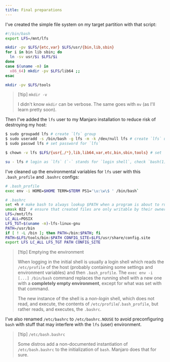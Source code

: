```yaml
---
title: Final preparations
---
```


I've created the simple file system on my target partition with that script:

```sh
#!/bin/bash
export LFS=/mnt/lfs

mkdir -pv $LFS/{etc,var} $LFS/usr/{bin,lib,sbin}
for i in bin lib sbin; do
  ln -sv usr/$i $LFS/$i
done
case $(uname -m) in
  x86_64) mkdir -pv $LFS/lib64 ;;
esac

mkdir -pv $LFS/tools
```

> [!tip] `mkdir -v`
>
> I didn't know `mkdir` can be verbose. The same goes with `mv` (as I'll learn pretty soon).

Then I've added the `lfs` user to my Manjaro installation to reduce risk of destroying my host:

```sh
$ sudo groupadd lfs # create `lfs` group
$ sudo useradd -s /bin/bash -g lfs -m -k /dev/null lfs # create `lfs` user
$ sudo passwd lfs # set password for `lfs`

$ chown -v lfs $LFS/{usr{,/*},lib,lib64,var,etc,bin,sbin,tools} # set `/mnt/lfs` ownership to `lfs`

su - lfs # login as `lfs` (`-` stands for `login shell`, check `bash(1) manpage`)
```

I've cleaned up the environmental variables for `lfs` user with this `.bash_profile` and `.bashrc` configs:

```sh
# .bash_profile
exec env -i HOME=$HOME TERM=$TERM PS1='\u:\w\$ ' /bin/bash`
```

```sh
# .bashrc
set +h # make bash to always lookup $PATH when a program is about to run (disable bash's hash function)
umask 022  # ensure that created files are only writable by their owner, but are readable and executable by anyone
LFS=/mnt/lfs
LC_ALL=POSIX
LFS_TGT=$(uname -m)-lfs-linux-gnu
PATH=/usr/bin
if [ ! -L /bin ]; then PATH=/bin:$PATH; fi
PATH=$LFS/tools/bin:$PATH CONFIG_SITE=$LFS/usr/share/config.site
export LFS LC_ALL LFS_TGT PATH CONFIG_SITE
```

> [!tip] Emptying the environment
>
> When logging in the initial shell is usually a login shell which reads the `/etc/profile` of the host (probably containing some settings and environment variables) and then `.bash_profile`. The `exec env -i [...] /bin/bash` command replaces the running shell with a new one with a **completely empty environment**, except for what was set with that command.
>
> The new instance of the shell is a _non-login_ shell, which does not read, and execute, the contents of `/etc/profile`/`.bash_profile`, but rather reads, and executes, the `.bashrc`.

I've also renamed `/etc/bashrc` to `/etc/bashrc.NOUSE` to avoid preconfiguring `bash` with stuff that may interfere with the `lfs` (user) environment.

> [!tip] `/etc/bash.bashrc`
>
> Some distros add a non-documented instantiation of `/etc/bash.bashrc` to the initialization of `bash`. Manjaro does that for sure.
